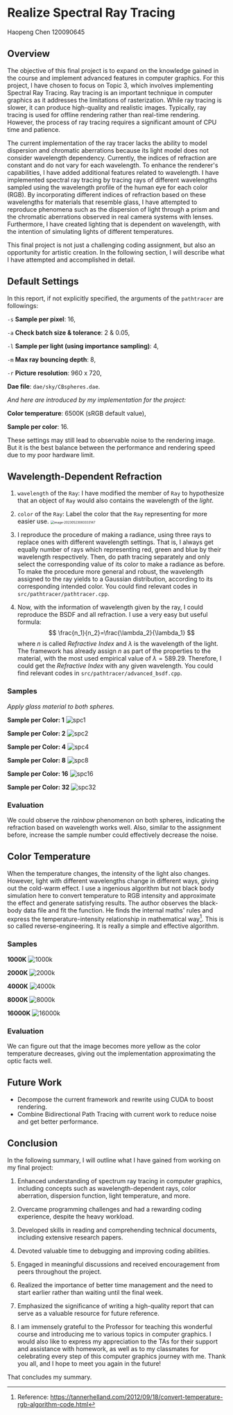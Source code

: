 # Realize Spectral Ray Tracing

Haopeng Chen			120090645

## Overview

The objective of this final project is to expand on the knowledge gained in the course and implement advanced features in computer graphics. For this project, I have chosen to focus on Topic 3, which involves implementing Spectral Ray Tracing. Ray tracing is an important technique in computer graphics as it addresses the limitations of rasterization. While ray tracing is slower, it can produce high-quality and realistic images. Typically, ray tracing is used for offline rendering rather than real-time rendering. However, the process of ray tracing requires a significant amount of CPU time and patience.

The current implementation of the ray tracer lacks the ability to model dispersion and chromatic aberrations because its light model does not consider wavelength dependency. Currently, the indices of refraction are constant and do not vary for each wavelength. To enhance the renderer's capabilities, I have added additional features related to wavelength. I have implemented spectral ray tracing by tracing rays of different wavelengths sampled using the wavelength profile of the human eye for each color (RGB). By incorporating different indices of refraction based on these wavelengths for materials that resemble glass, I have attempted to reproduce phenomena such as the dispersion of light through a prism and the chromatic aberrations observed in real camera systems with lenses. Furthermore, I have created lighting that is dependent on wavelength, with the intention of simulating lights of different temperatures.

This final project is not just a challenging coding assignment, but also an opportunity for artistic creation. In the following section, I will describe what I have attempted and accomplished in detail.

## Default Settings

In this report, if not explicitly specified, the arguments of the `pathtracer` are followings:

`-s` **Sample per pixel**: 16,

`-a` **Check batch size & tolerance**: 2 & 0.05,

`-l` **Sample per light (using importance sampling)**: 4,

`-m` **Max ray bouncing depth**: 8,

`-r` **Picture resolution**: 960 x 720,

**Dae file**: `dae/sky/CBspheres.dae`.

*And here are introduced by my implementation for the project:*

**Color temperature**: 6500K (sRGB default value),

**Sample per color**: 16.

These settings may still lead to observable noise to the rendering image. But it is the best balance between the performance and rendering speed due to my poor hardware limit.

## Wavelength-Dependent Refraction

1. `wavelength` of the `Ray`: I have modified the member of `Ray` to hypothesize that an object of `Ray` would also contains the wavelength of the *light*.
1. `color` of the `Ray`: Label the color that the `Ray` representing for more easier use.
    <img src="./assets/image-20230523083333147.png" alt="image-20230523083333147" style="zoom:50%;" />
1. I reproduce the procedure of making a radiance, using three rays to replace ones with different wavelength settings. That is, I always get equally number of rays which representing red, green and blue by their wavelength respectively. Then, do path tracing separately and only select the corresponding value of its color to make a radiance as before. To make the procedure more general and robust, the wavelength assigned to the ray yields to a Gaussian distribution, according to its corresponding intended color. You could find relevant codes in `src/pathtracer/pathtracer.cpp`.

1. Now, with the information of wavelength given by the ray, I could reproduce the BSDF and all refraction. I use a very easy but useful formula:
    $$
    \frac{n_1}{n_2}=\frac{\lambda_2}{\lambda_1}
    $$
    where $n$ is called *Refractive Index* and $\lambda$ is the wavelength of the light. The framework has already assign $n$ as part of the properties to the material, with the most used empirical value of $\lambda=589.29$. Therefore, I could get the *Refractive Index* with any given wavelength. You could find relevant codes in `src/pathtracer/advanced_bsdf.cpp`.

### Samples
*Apply glass material to both spheres.*

**Sample per Color: 1**
![spc1](pics/1.png)  

**Sample per Color: 2**
![spc2](pics/2.png)  

**Sample per Color: 4**
![spc4](pics/4.png)  

**Sample per Color: 8**
![spc8](pics/8.png)  

**Sample per Color: 16**
![spc16](pics/16.png)  

**Sample per Color: 32**
![spc32](pics/32.png)  

### Evaluation

We could observe the *rainbow* phenomenon on both spheres, indicating the refraction based on wavelength works well. Also, similar to the assignment before, increase the sample number could effectively decrease the noise.


## Color Temperature

When the temperature changes, the intensity of the light also changes. However, light with different wavelengths change in different ways, giving out the cold-warm effect. I use a ingenious algorithm but not black body simulation here to convert temperature to RGB intensity and approximate the effect and generate satisfying results. The author observes the black-body data file and fit the function. He finds the internal maths' rules and express the temperature-intensity relationship in mathematical way[^1]. This is so called reverse-engineering. It is really a simple and effective algorithm.

[^1]: Reference: https://tannerhelland.com/2012/09/18/convert-temperature-rgb-algorithm-code.html

### Samples

**1000K**
![1000k](pics/1000k.png) 

**2000K**
![2000k](pics/2000k.png)  

**4000K**
![4000k](pics/4000k.png)  

**8000K**
![8000k](pics/8000k.png)  

**16000K**
![16000k](pics/16000k.png)  

### Evaluation

We can figure out that the image becomes more yellow as the color temperature decreases, giving out the implementation approximating the optic facts well.

## Future Work
* Decompose the current framework and rewrite using CUDA to boost rendering.
* Combine Bidirectional Path Tracing with current work to reduce noise and get better performance. 

## Conclusion

In the following summary, I will outline what I have gained from working on my final project:

1. Enhanced understanding of spectrum ray tracing in computer graphics, including concepts such as wavelength-dependent rays, color aberration, dispersion function, light temperature, and more.

1. Overcame programming challenges and had a rewarding coding experience, despite the heavy workload.

1. Developed skills in reading and comprehending technical documents, including extensive research papers.

1. Devoted valuable time to debugging and improving coding abilities.

1. Engaged in meaningful discussions and received encouragement from peers throughout the project.

1. Realized the importance of better time management and the need to start earlier rather than waiting until the final week.

1. Emphasized the significance of writing a high-quality report that can serve as a valuable resource for future reference.

1. I am immensely grateful to the Professor for teaching this wonderful course and introducing me to various topics in computer graphics. I would also like to express my appreciation to the TAs for their support and assistance with homework, as well as to my classmates for celebrating every step of this computer graphics journey with me. Thank you all, and I hope to meet you again in the future!

That concludes my summary.
